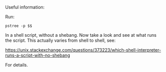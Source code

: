Useful information:

Run:

```
pstree -p $$
```

In a shell script, without a shebang. Now take a look and see at what runs the script.
This actually varies from shell to shell, see:

https://unix.stackexchange.com/questions/373223/which-shell-interpreter-runs-a-script-with-no-shebang

For details.

